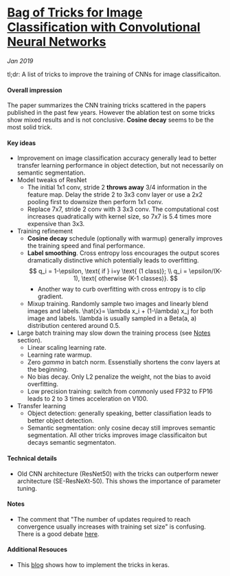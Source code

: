 # [Bag of Tricks for Image Classification with Convolutional Neural Networks](https://arxiv.org/pdf/1812.01187.pdf)

_Jan 2019_

tl;dr: A list of tricks to improve the training of CNNs for image classificaiton.

#### Overall impression
The paper summarizes the CNN training tricks scattered in the papers published in the past few years. However the ablation test on some tricks show mixed results and is not conclusive. **Cosine decay** seems to be the most solid trick.

#### Key ideas
- Improvement on image classification accuracy generally lead to better transfer learning performance in object detection, but not necessarily on semantic segmentation.
- Model tweaks of ResNet
  - The initial 1x1 conv, stride 2 **throws away** 3/4 information in the feature map. Delay the stride 2 to 3x3 conv layer or use a 2x2 pooling first to downsize then perform 1x1 conv.
  - Replace 7x7, stride 2 conv with 3 3x3 conv. The computational cost increases quadratically with kernel size, so 7x7 is 5.4 times more expensive than 3x3.
- Training refinement
  - **Cosine decay** schedule (optionally with warmup) generally improves the training speed and final performance.
  - **Label smoothing**. Cross entropy loss encourages the output scores dramatically distinctive which potentially leads to overfitting. 
    $$
    q_i = 1-\epsilon,   \text{ if } i=y \text{ (1 class)}; \\
    q_i = \epsilon/(K-1),       \text{ otherwise (K-1 classes)}.
    $$
    - Another way to curb overfitting with cross entropy is to clip gradient. 
  - Mixup training. Randomly sample two images and linearly blend images and labels.  \hat{x}= \lambda x_i + (1-\lambda) x_j for both image and labels. \lambda is usually sampled in a Beta(a, a) distribution centered around 0.5.
- Large batch training may slow down the training process (see [Notes](#notes) section).
  - Linear scaling learning rate.
  - Learning rate warmup.
  - Zero $gamma$ in batch norm. Essenstially shortens the conv layers at the beginning.
  - No bias decay. Only L2 penalize the weight, not the bias to avoid overfitting.
  - Low precision training: switch from commonly used FP32 to FP16 leads to 2 to 3 times acceleration on V100. 
- Transfer learning
  - Object detection: generally speaking, better classifiation leads to better object detection.
  - Semantic segmentation: only cosine decay still improves semantic segmentation. All other tricks improves image classificaiton but decays semantic segmentaton. 

#### Technical details
- Old CNN architecture (ResNet50) with the tricks can outperform newer architecture (SE-ResNeXt-50). This shows the importance of parameter tuning.

#### Notes
- The comment that "The number of updates required to reach convergence usually increases with training set size" is confusing. There is a good debate [here](https://stats.stackexchange.com/questions/323570/convergence-of-stochastic-gradient-descent-as-a-function-of-training-set-size).

#### Additional Resouces
- This [blog](https://www.dlology.com/blog/bag-of-tricks-for-image-classification-with-convolutional-neural-networks-in-keras/) shows how to implement the tricks in keras.
